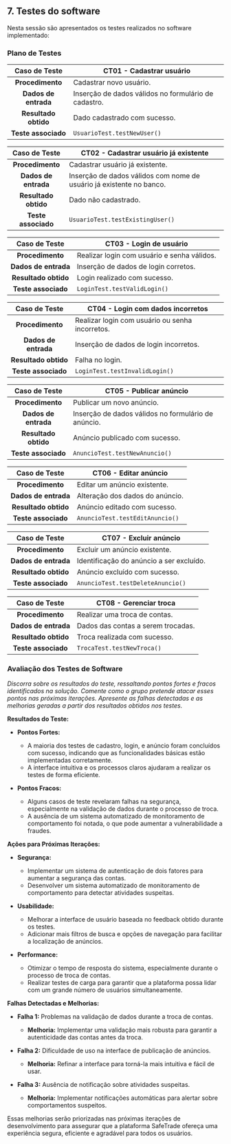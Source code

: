 ## 7. Testes do software

Nesta sessão são apresentados os testes realizados no software implementado:

### Plano de Testes

**Caso de Teste** | **CT01 - Cadastrar usuário**
 :--------------: | ------------
**Procedimento**  | Cadastrar novo usuário. |
**Dados de entrada** | Inserção de dados válidos no formulário de cadastro. |
**Resultado obtido** | Dado cadastrado com sucesso. |
**Teste associado** | `UsuarioTest.testNewUser()` |

**Caso de Teste** | **CT02 - Cadastrar usuário já existente**
 :--------------: | ------------
**Procedimento**  | Cadastrar usuário já existente.
**Dados de entrada** | Inserção de dados válidos com nome de usuário já existente no banco.
**Resultado obtido** | Dado não cadastrado.
**Teste associado** | `UsuarioTest.testExistingUser()` |

**Caso de Teste** | **CT03 - Login de usuário**
 :--------------: | ------------
**Procedimento**  | Realizar login com usuário e senha válidos.
**Dados de entrada** | Inserção de dados de login corretos.
**Resultado obtido** | Login realizado com sucesso.
**Teste associado** | `LoginTest.testValidLogin()` |

**Caso de Teste** | **CT04 - Login com dados incorretos**
 :--------------: | ------------
**Procedimento**  | Realizar login com usuário ou senha incorretos.
**Dados de entrada** | Inserção de dados de login incorretos.
**Resultado obtido** | Falha no login.
**Teste associado** | `LoginTest.testInvalidLogin()` |

**Caso de Teste** | **CT05 - Publicar anúncio**
 :--------------: | ------------
**Procedimento**  | Publicar um novo anúncio.
**Dados de entrada** | Inserção de dados válidos no formulário de anúncio.
**Resultado obtido** | Anúncio publicado com sucesso.
**Teste associado** | `AnuncioTest.testNewAnuncio()` |

**Caso de Teste** | **CT06 - Editar anúncio**
 :--------------: | ------------
**Procedimento**  | Editar um anúncio existente.
**Dados de entrada** | Alteração dos dados do anúncio.
**Resultado obtido** | Anúncio editado com sucesso.
**Teste associado** | `AnuncioTest.testEditAnuncio()` |

**Caso de Teste** | **CT07 - Excluir anúncio**
 :--------------: | ------------
**Procedimento**  | Excluir um anúncio existente.
**Dados de entrada** | Identificação do anúncio a ser excluído.
**Resultado obtido** | Anúncio excluído com sucesso.
**Teste associado** | `AnuncioTest.testDeleteAnuncio()` |

**Caso de Teste** | **CT08 - Gerenciar troca**
 :--------------: | ------------
**Procedimento**  | Realizar uma troca de contas.
**Dados de entrada** | Dados das contas a serem trocadas.
**Resultado obtido** | Troca realizada com sucesso.
**Teste associado** | `TrocaTest.testNewTroca()` |

### Avaliação dos Testes de Software

_Discorra sobre os resultados do teste, ressaltando pontos fortes e fracos identificados na solução. Comente como o grupo pretende atacar esses pontos nas próximas iterações. Apresente as falhas detectadas e as melhorias geradas a partir dos resultados obtidos nos testes._

**Resultados do Teste:**

- **Pontos Fortes:**
  - A maioria dos testes de cadastro, login, e anúncio foram concluídos com sucesso, indicando que as funcionalidades básicas estão implementadas corretamente.
  - A interface intuitiva e os processos claros ajudaram a realizar os testes de forma eficiente.

- **Pontos Fracos:**
  - Alguns casos de teste revelaram falhas na segurança, especialmente na validação de dados durante o processo de troca.
  - A ausência de um sistema automatizado de monitoramento de comportamento foi notada, o que pode aumentar a vulnerabilidade a fraudes.

**Ações para Próximas Iterações:**

- **Segurança:**
  - Implementar um sistema de autenticação de dois fatores para aumentar a segurança das contas.
  - Desenvolver um sistema automatizado de monitoramento de comportamento para detectar atividades suspeitas.

- **Usabilidade:**
  - Melhorar a interface de usuário baseada no feedback obtido durante os testes.
  - Adicionar mais filtros de busca e opções de navegação para facilitar a localização de anúncios.

- **Performance:**
  - Otimizar o tempo de resposta do sistema, especialmente durante o processo de troca de contas.
  - Realizar testes de carga para garantir que a plataforma possa lidar com um grande número de usuários simultaneamente.

**Falhas Detectadas e Melhorias:**

- **Falha 1:** Problemas na validação de dados durante a troca de contas.
  - **Melhoria:** Implementar uma validação mais robusta para garantir a autenticidade das contas antes da troca.

- **Falha 2:** Dificuldade de uso na interface de publicação de anúncios.
  - **Melhoria:** Refinar a interface para torná-la mais intuitiva e fácil de usar.

- **Falha 3:** Ausência de notificação sobre atividades suspeitas.
  - **Melhoria:** Implementar notificações automáticas para alertar sobre comportamentos suspeitos.

Essas melhorias serão priorizadas nas próximas iterações de desenvolvimento para assegurar que a plataforma SafeTrade ofereça uma experiência segura, eficiente e agradável para todos os usuários.
